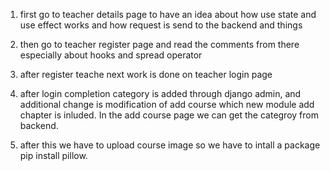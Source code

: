 1. first go to teacher details page to have an idea about how use state and use effect works and how request is send to the backend and things

2. then go to teacher register page and read the comments from there especially about hooks and spread operator

3. after register teache next work is done on teacher login page

4. after login completion category is added through django admin, and additional change is modification of add course which new module add chapter is inluded.
In the add course page we can get the categroy from backend.

5. after this we have to upload course image so we have to intall a package pip install pillow.

